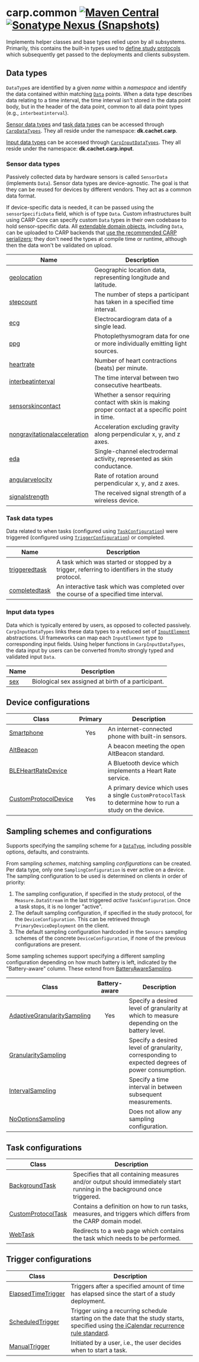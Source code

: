 # carp.common [![Maven Central](https://maven-badges.herokuapp.com/maven-central/dk.cachet.carp.common/carp.common/badge.svg?color=orange)](https://mvnrepository.com/artifact/dk.cachet.carp.common) [![Sonatype Nexus (Snapshots)](https://img.shields.io/nexus/s/dk.cachet.carp.common/carp.common?server=https%3A%2F%2Foss.sonatype.org)](https://oss.sonatype.org/content/repositories/snapshots/dk/cachet/carp/common/)

Implements helper classes and base types relied upon by all subsystems.
Primarily, this contains the built-in types used to [define study protocols](carp-protocols.md#domain-objects)
which subsequently get passed to the deployments and clients subsystem.

## Data types

`DataType`s are identified by a given _name_ within a _namespace_ and identify the data contained within matching [`Data`](../carp.common/src/commonMain/kotlin/dk/cachet/carp/common/application/data/Data.kt) points.
When a data type describes data relating to a time interval, the time interval isn't stored in the data point body, but in the header of the data point, common to all data point types (e.g., `interbeatinterval`).

[Sensor data types](#sensor-data-types) and [task data types](#task-data-types) can be accessed through [`CarpDataTypes`](../carp.common/src/commonMain/kotlin/dk/cachet/carp/common/application/data/CarpDataTypes.kt).
They all reside under the namespace: **dk.cachet.carp**.

[Input data types](#input-data-types) can be accessed through [`CarpInputDataTypes`](../carp.common/src/commonMain/kotlin/dk/cachet/carp/common/application/data/input/CarpInputDataTypes.kt).
They all reside under the namespace: **dk.cachet.carp.input**.

### Sensor data types

Passively collected data by hardware sensors is called `SensorData` (implements `Data`).
Sensor data types are device-agnostic.
The goal is that they can be reused for devices by different vendors.
They act as a common data format.

If device-specific data is needed, it can be passed using the `sensorSpecificData` field, which is of type `Data`.
Custom infrastructures built using CARP Core can specify custom `Data` types in their own codebase to hold sensor-specific data.
All [extendable domain objects](carp-protocols.md#extending-domain-objects), including `Data`, can be uploaded to CARP backends that [use the recommended CARP serializers](serialization.md#unknownpolymorphicserializer-deserializing-unknown-types);
they don't need the types at compile time or runtime, although then the data won't be validated on upload.

| Name                                                                                                                                        | Description                                                                                        |
|---------------------------------------------------------------------------------------------------------------------------------------------|----------------------------------------------------------------------------------------------------|
| [geolocation](../carp.common/src/commonMain/kotlin/dk/cachet/carp/common/application/data/Geolocation.kt)                                   | Geographic location data, representing longitude and latitude.                                     |
| [stepcount](../carp.common/src/commonMain/kotlin/dk/cachet/carp/common/application/data/StepCount.kt)                                       | The number of steps a participant has taken in a specified time interval.                          |
| [ecg](../carp.common/src/commonMain/kotlin/dk/cachet/carp/common/application/data/ECG.kt)                                                   | Electrocardiogram data of a single lead.                                                           |
| [ppg](../carp.common/src/commonMain/kotlin/dk/cachet/carp/common/application/data/PPG.kt)                                                   | Photoplethysmogram data for one or more individually emitting light sources.                       |
| [heartrate](../carp.common/src/commonMain/kotlin/dk/cachet/carp/common/application/data/HeartRate.kt)                                       | Number of heart contractions (beats) per minute.                                                   |
| [interbeatinterval](../carp.common/src/commonMain/kotlin/dk/cachet/carp/common/application/data/InterbeatInterval.kt)                       | The time interval between two consecutive heartbeats.                                              |
| [sensorskincontact](../carp.common/src/commonMain/kotlin/dk/cachet/carp/common/application/data/SensorSkinContact.kt)                       | Whether a sensor requiring contact with skin is making proper contact at a specific point in time. |
| [nongravitationalacceleration](../carp.common/src/commonMain/kotlin/dk/cachet/carp/common/application/data/NonGravitationalAcceleration.kt) | Acceleration excluding gravity along perpendicular x, y, and z axes.                               |
| [eda](../carp.common/src/commonMain/kotlin/dk/cachet/carp/common/application/data/EDA.kt)                                                   | Single-channel electrodermal activity, represented as skin conductance.                            | 
| [angularvelocity](../carp.common/src/commonMain/kotlin/dk/cachet/carp/common/application/data/AngularVelocity.kt)                           | Rate of rotation around perpendicular x, y, and z axes.                                            |
| [signalstrength](../carp.common/src/commonMain/kotlin/dk/cachet/carp/common/application/data/SignalStrength.kt)                             | The received signal strength of a wireless device.                                                 |

### Task data types

Data related to when tasks (configured using [`TaskConfiguration`](#task-configurations)) were triggered (configured using [`TriggerConfiguration`](#trigger-configurations)) or completed.

| Name                                                                                                                                        | Description                                                                                        |
|---------------------------------------------------------------------------------------------------------------------------------------------|----------------------------------------------------------------------------------------------------|
| [triggeredtask](../carp.common/src/commonMain/kotlin/dk/cachet/carp/common/application/data/TriggeredTask.kt)                               | A task which was started or stopped by a trigger, referring to identifiers in the study protocol.  |
| [completedtask](../carp.common/src/commonMain/kotlin/dk/cachet/carp/common/application/data/CompletedTask.kt)                               | An interactive task which was completed over the course of a specified time interval.              |

### Input data types

Data which is typically entered by users, as opposed to collected passively.
`CarpInputDataTypes` links these data types to a reduced set of [`InputElement`](../carp.common/src/commonMain/kotlin/dk/cachet/carp/common/application/data/input/elements/InputElement.kt) abstractions.
UI frameworks can map each `InputElement` type to corresponding input fields.
Using helper functions in `CarpInputDataTypes`, the data input by users can be converted from/to strongly typed and validated input `Data`.

| Name                                                                                                          | Description                                        |
|---------------------------------------------------------------------------------------------------------------|----------------------------------------------------|
| [sex](../carp.common/src/commonMain/kotlin/dk/cachet/carp/common/application/data/input/Sex.kt)               | Biological sex assigned at birth of a participant. |

## Device configurations

| Class | Primary | Description |
| --- | :---: | --- |
| [Smartphone](../carp.common/src/commonMain/kotlin/dk/cachet/carp/common/application/devices/Smartphone.kt) | Yes | An internet-connected phone with built-in sensors. |
| [AltBeacon](../carp.common/src/commonMain/kotlin/dk/cachet/carp/common/application/devices/AltBeacon.kt) | | A beacon meeting the open AltBeacon standard. |
| [BLEHeartRateDevice](../carp.common/src/commonMain/kotlin/dk/cachet/carp/common/application/devices/BLEHeartRateDevice.kt) | | A Bluetooth device which implements a Heart Rate service. |
| [CustomProtocolDevice](../carp.common/src/commonMain/kotlin/dk/cachet/carp/common/application/devices/CustomProtocolDevice.kt) | Yes | A primary device which uses a single `CustomProtocolTask` to determine how to run a study on the device. |

## Sampling schemes and configurations

Supports specifying the sampling scheme for a [`DataType`](#data-types), including possible options, defaults, and constraints.

From sampling _schemes_, matching sampling _configurations_ can be created.
Per data type, only one `SamplingConfiguration` is ever active on a device.
The sampling configuration to be used is determined on clients in order of priority:

1. The sampling configuration, if specified in the study protocol, of the `Measure.DataStream` in the last triggered _active_ `TaskConfiguration`. 
   Once a task stops, it is no longer "active".
2. The default sampling configuration, if specified in the study protocol, for the `DeviceConfiguration`.
   This can be retrieved through `PrimaryDeviceDeployment` on the client.
3. The default sampling configuration hardcoded in the `Sensors` sampling schemes of the concrete `DeviceConfiguration`, if none of the previous configurations are present.

Some sampling schemes support specifying a different sampling configuration depending on how much battery is left,
indicated by the "Battery-aware" column.
These extend from [BatteryAwareSampling](../carp.common/src/commonMain/kotlin/dk/cachet/carp/common/application/sampling/BatteryAwareSampling.kt).

| Class | Battery-aware | Description |
| --- | :---: | --- |
| [AdaptiveGranularitySampling](../carp.common/src/commonMain/kotlin/dk/cachet/carp/common/application/sampling/AdaptiveGranularitySampling.kt) | Yes | Specify a desired level of granularity at which to measure depending on the battery level. |
| [GranularitySampling](../carp.common/src/commonMain/kotlin/dk/cachet/carp/common/application/sampling/GranularitySampling.kt) | | Specify a desired level of granularity, corresponding to expected degrees of power consumption. |
| [IntervalSampling](../carp.common/src/commonMain/kotlin/dk/cachet/carp/common/application/sampling/IntervalSampling.kt) | | Specify a time interval in between subsequent measurements. |
| [NoOptionsSampling](../carp.common/src/commonMain/kotlin/dk/cachet/carp/common/application/sampling/NoOptionsSampling.kt) | | Does not allow any sampling configuration. |

## Task configurations

| Class | Description |
| --- | --- |
| [BackgroundTask](../carp.common/src/commonMain/kotlin/dk/cachet/carp/common/application/tasks/BackgroundTask.kt) | Specifies that all containing measures and/or output should immediately start running in the background once triggered. |
| [CustomProtocolTask](../carp.common/src/commonMain/kotlin/dk/cachet/carp/common/application/tasks/CustomProtocolTask.kt) | Contains a definition on how to run tasks, measures, and triggers which differs from the CARP domain model. |
| [WebTask](../carp.common/src/commonMain/kotlin/dk/cachet/carp/common/application/tasks/WebTask.kt) | Redirects to a web page which contains the task which needs to be performed. |

## Trigger configurations

| Class | Description |
| --- | --- |
| [ElapsedTimeTrigger](../carp.common/src/commonMain/kotlin/dk/cachet/carp/common/application/triggers/ElapsedTimeTrigger.kt) | Triggers after a specified amount of time has elapsed since the start of a study deployment. |
| [ScheduledTrigger](../carp.common/src/commonMain/kotlin/dk/cachet/carp/common/application/triggers/ScheduledTrigger.kt) | Trigger using a recurring schedule starting on the date that the study starts, specified using [the iCalendar recurrence rule standard](https://icalendar.org/iCalendar-RFC-5545/3-8-5-3-recurrence-rule.html). |
| [ManualTrigger](../carp.common/src/commonMain/kotlin/dk/cachet/carp/common/application/triggers/ManualTrigger.kt) | Initiated by a user, i.e., the user decides when to start a task. |

